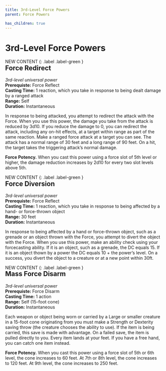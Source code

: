 ```yaml
---
title: 3rd-Level Force Powers
parent: Force Powers

has_children: true
---
```

# 3rd-Level Force Powers

NEW CONTENT
{: .label .label-green }

<div style="margin-top:-30px;"></div>

## Force Redirect	
*3rd-level universal power*
<br>**Prerequiste:** Force Reflect
<br>**Casting Time:** 1 reaction, which you take in response to being dealt damage by a ranged attack
<br>**Range:** Self
<br>**Duration:** Instantaneous

In response to being attacked, you attempt to redirect the attack with the Force. When you use this power, the damage you take from the attack is reduced by 3d10. If you reduce the damage to 0, you can redirect the attack, including any on-hit effects, at a target within range as part of the same reaction. Make a ranged force attack at a target you can see. The attack has a normal range of 30 feet and a long range of 90 feet. On a hit, the target takes the triggering attack’s normal damage.

**Force Potency.** When you cast this power using a force slot of 5th level or higher, the damage reduction increases by 2d10 for every two slot levels above 5th.

NEW CONTENT
{: .label .label-green }

<div style="margin-top:-30px;"></div>

## Force Diversion	
*3rd-level universal power*
<br>**Prerequiste:** Force Reflect
<br>**Casting Time:** 1 reaction, which you take in response to being affected by a hand- or force-thrown object
<br>**Range:** 30 feet
<br>**Duration:** Instantaneous

In response to being affected by a hand or force-thrown object, such as a grenade or an object thrown with the Force, you attempt to divert the object with the Force. When you use this power, make an ability check using your forcecasting ability. If it is an object, such as a grenade, the DC equals 15. If it is an object thown by a power the DC equals 10 + the power’s level. On a success, you divert the object to a creature or at a new point within 30ft.

NEW CONTENT
{: .label .label-green }

<div style="margin-top:-30px;"></div>

## Mass Force Disarm	
*3rd-level universal power*
<br>**Prerequiste:** Force Disarm
<br>**Casting Time:** 1 action
<br>**Range:** Self (15-foot cone)
<br>**Duration:** Instantaneous

Each weapon or object being worn or carried by a Large or smaller creature in a 15-foot cone originating from you must make a Strength or Dexterity saving throw (the creature chooses the ability to use). If the item is being carried, this save is made with advantage. On a failed save, the item is pulled directly to you. Every item lands at your feet. If you have a free hand, you can catch one item instead. 

**Force Potency.** When you cast this power using a force slot of 5th or 6th level, the cone increases to 60 feet. At 7th or 8th level, the cone increases to 120 feet. At 9th level, the cone increases to 250 feet.
